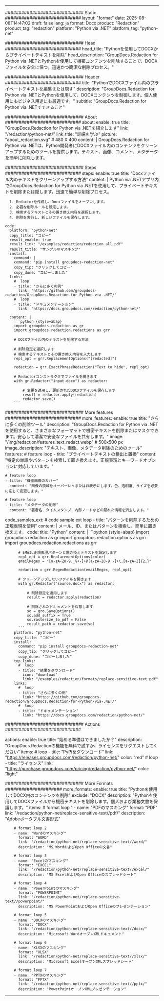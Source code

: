 
---
############################# Static ############################
layout: "format"
date:  2025-08-08T14:47:02
draft: false
lang: ja
format: Docx
product: "Redaction"
product_tag: "redaction"
platform: "Python via .NET"
platform_tag: "python-net"

############################# Head ############################
head_title: "Pythonを使用してDOCXからプライベートテキストを削除"
head_description: "GroupDocs.Redaction for Python via .NETとPythonを使用して機密コンテンツを削除することで、DOCXファイルを安全に保つ。迅速かつ簡潔な削除プロセス。"

############################# Header ############################
title: "PythonでDOCXファイル内のプライベートテキストを編集または隠す" 
description: "GroupDocs.Redaction for Python via .NETとPythonを使用して、DOCXコンテンツを制御します。個人使用にもビジネス用途にも最適です。"
subtitle: "GroupDocs.Redaction for Python via .NETでできること" 

############################# About ############################
about:
    enable: true
    title: "GroupDocs.Redaction for Python via .NETを紹介します"
    link: "/redaction/python-net/"
    link_title: "詳細を学ぶ"
    picture: "about_redaction.svg" # 480 X 400
    content: |
       GroupDocs.Redaction for Python via .NETは、Python開発者にDOCXファイル内のコンテンツをクリーンアップするためのツールを提供します。テキスト、画像、コメント、メタデータを簡単に削除します。

############################# Steps ############################
steps:
    enable: true
    title: "Docxファイル内のテキストをクリーンアップする方法"
    content: |
      Python via .NETアプリ内でGroupDocs.Redaction for Python via .NETを使用して、プライベートテキストを削除または隠します。迅速で簡単な削除プロセス。
      
      1. Redactorを作成し、Docxファイルをオープンします。
      2. 必要な削除ルールを設定します。
      3. 検索するテキストとその置き換え内容を選択します。
      4. 削除を実行し、新しいファイルを保存します。
   
    code:
      platform: "python-net"
      copy_title: "コピー"
      result_enable: true
      result_link: "/examples/redaction/redaction_all.pdf"
      result_title: "サンプルのマスキング"
      install:
        command: |
        command: "pip install groupdocs-redaction-net"
        copy_tip: "クリックしてコピー"
        copy_done: "コピーしました"
      links:
        #  loop
        - title: "さらに多くの例"
          link: "https://github.com/groupdocs-redaction/GroupDocs.Redaction-for-Python-via-.NET/"
        #  loop
        - title: "ドキュメンテーション"
          link: "https://docs.groupdocs.com/redaction/python-net/"
          
      content: |
        ```python {style=abap}
        import groupdocs.redaction as gr
        import groupdocs.redaction.redactions as grr

        # DOCXファイル内のテキストを削除する方法

        # 削除設定を選択します
        # 検索するテキストとその置き換え内容を入力します
        repl_opt = grr.ReplacementOptions("[redacted]")
                
        redaction = grr.ExactPhraseRedaction("Text to hide", repl_opt)

        # Redactorコンストラクタでファイルを開きます
        with gr.Redactor("input.docx") as redactor:

            # 変更を適用し、更新されたDOCXファイルを保存します
            result = redactor.apply(redaction)
            redactor.save()
        ```            


############################# More features ############################
more_features:
  enable: true
  title: "さらに多くの削除ツール"
  description: "GroupDocs.Redaction for Python via .NETを使用すると、さまざまなフォーマットで機密テキストを削除またはマスクできます。安心して清潔で安全なファイルを共有します。"
  image: "/img/redaction/features_text_redact.webp" # 500x500 px
  image_description: "テキスト、画像、メタデータ削除のためのツール"
  features:
    # feature loop
    - title: "プライベートテキストの検出と置換"
      content: "特定の単語やパターンを検索して置き換えます。正規表現とキーワードオプションに対応しています。"

    # feature loop
    - title: "機密画像のカバー"
      content: "画像の領域をオーバーレイまたは非表示にします。色、透明度、サイズを必要に応じて変更します。"

    # feature loop
    - title: "メタデータの削除"
      content: "著者名、タイムスタンプ、内部ノートなどの隠れた情報を消去します。"
      
  code_samples_ext:
    # code sample ext loop
    - title: "パターンを削除するための正規表現を使用"
      content: |
        メール、ID、またはパターンを検索し、簡単に置き換えます。
      code:
        title: "Python"
        content: |
          ```python {style=abap}
          import groupdocs.redaction as gr
          import groupdocs.redaction.options as gro
          import groupdocs.redaction.redactions as grr

          # EMAIL正規表現パターンと置き換えテキストを設定します
          repl_opt = grr.ReplacementOptions(color)
          emailRegex = "[a-zA-Z0-9._%+-]+@[a-zA-Z0-9.-]+\.[a-zA-Z]{2,}"

          redaction = grr.RegexRedaction(emailRegex, repl_opt)

          # クリーンアップしたいファイルを開きます
          with gr.Redactor("source.docx") as redactor:

              # 削除設定を適用します
              result = redactor.apply(redaction)

              # 削除されたドキュメントを保存します
              so = gro.SaveOptions()
              so.add_suffix = True
              so.rasterize_to_pdf = False
              result_path = redactor.save(so)
          ```
        platform: "python-net"
        copy_title: "コピー"
        install:
          command: "pip install groupdocs-redaction-net"
          copy_tip: "クリックしてコピー"
          copy_done: "コピーしました"
        top_links:
          #  loop
          - title: "結果をダウンロード"
            icon: "download"
            link: "/examples/redaction/formats/replace-sensitive-text.pdf"
        links:
          #  loop
          - title: "さらに多くの例"
            link: "https://github.com/groupdocs-redaction/GroupDocs.Redaction-for-Python-via-.NET/"
          #  loop
          - title: "ドキュメンテーション"
            link: "https://docs.groupdocs.com/redaction/python-net/"


############################# Actions ############################

actions:
  enable: true
  title: "始める準備はできましたか？"
  description: "GroupDocs.Redactionの機能を無料で試すか、ライセンスをリクエストしてください"
  items:
    #  loop
    - title: "PyPiをダウンロード"
      link: "https://releases.groupdocs.com/redaction/python-net/"
      color: "red"
        #  loop
    - title: "ライセンス"
      link: "https://purchase.groupdocs.com/pricing/redaction/python-net/"
      color: "light"


############################# More Formats #####################
more_formats:
    enable: true
    title: "Pythonを使用してDOCX内のコンテンツを削除"
    exclude: "DOCX"
    description: "Pythonを使用してDOCXファイルから機密テキストを削除します。個人および業務文書を保護します。"
    items: 
        # format loop 1
        - name: "PDFのマスキング"
          format: "PDF"
          link: "/redaction/python-net/replace-sensitive-text//pdf/"
          description: "Adobeポータブル文書形式"

        # format loop 2
        - name: "Wordのマスキング"
          format: "WORD"
          link: "/redaction/python-net/replace-sensitive-text//word/"
          description: "MS WordおよびOpen Officeの文書"
          
        # format loop 3
        - name: "Excelのマスキング"
          format: "EXCEL"
          link: "/redaction/python-net/replace-sensitive-text//excel/"
          description: "MS ExcelおよびOpen Officeのスプレッドシート"

        # format loop 4
        - name: "PowerPointのマスキング"
          format: "POWERPOINT"
          link: "/redaction/python-net/replace-sensitive-text//powerpoint/"
          description: "MS PowerPointおよびOpen Officeのプレゼンテーション"

        # format loop 5
        - name: "DOCXのマスキング"
          format: "DOCX"
          link: "/redaction/python-net/replace-sensitive-text//docx/"
          description: "Microsoft WordオープンXMLドキュメント"
          
        # format loop 6
        - name: "XLSXのマスキング"
          format: "XLSX"
          link: "/redaction/python-net/replace-sensitive-text//xlsx/"
          description: "Microsoft ExcelオープンXMLスプレッドシート"
          
        # format loop 7
        - name: "PPTXのマスキング"
          format: "PPTX"
          link: "/redaction/python-net/replace-sensitive-text//pptx/"
          description: "PowerPointオープンXMLプレゼンテーション"


---